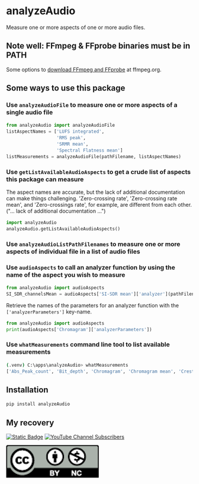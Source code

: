# analyzeAudio

Measure one or more aspects of one or more audio files.

## Note well: FFmpeg & FFprobe binaries must be in PATH

Some options to [download FFmpeg and FFprobe](https://www.ffmpeg.org/download.html) at ffmpeg.org.

## Some ways to use this package

### Use `analyzeAudioFile` to measure one or more aspects of a single audio file

```python
from analyzeAudio import analyzeAudioFile
listAspectNames = ['LUFS integrated',
                   'RMS peak',
                   'SRMR mean',
                   'Spectral Flatness mean']
listMeasurements = analyzeAudioFile(pathFilename, listAspectNames)
```

### Use `getListAvailableAudioAspects` to get a crude list of aspects this package can measure

The aspect names are accurate, but the lack of additional documentation can make things challenging. 'Zero-crossing rate', 'Zero-crossing rate mean', and 'Zero-crossings rate', for example, are different from each other. ("... lack of additional documentation ...")

```python
import analyzeAudio
analyzeAudio.getListAvailableAudioAspects()
```

### Use `analyzeAudioListPathFilenames` to measure one or more aspects of individual file in a list of audio files

### Use `audioAspects` to call an analyzer function by using the name of the aspect you wish to measure

```python
from analyzeAudio import audioAspects
SI_SDR_channelsMean = audioAspects['SI-SDR mean']['analyzer'](pathFilenameAudioFile, pathFilenameDifferentAudioFile)
```

Retrieve the names of the parameters for an analyzer function with the `['analyzerParameters']` key-name.

```python
from analyzeAudio import audioAspects
print(audioAspects['Chromagram']['analyzerParameters'])
```

### Use `whatMeasurements` command line tool to list available measurements

```sh
(.venv) C:\apps\analyzeAudio> whatMeasurements
['Abs_Peak_count', 'Bit_depth', 'Chromagram', 'Chromagram mean', 'Crest factor', 'DC offset', 'Duration-samples', 'Dynamic range', 'Flat_factor', 'LUFS high', 'LUFS integrated', 'LUFS loudness range', 'LUFS low', 'Max_difference', 'Max_level', 'Mean_difference', 'Min_difference', 'Min_level', 'Noise_floor', 'Noise_floor_count', 'Peak dB', 'Peak_count', 'RMS from waveform', 'RMS from waveform mean', 'RMS peak', 'RMS total', 'RMS_difference', 'RMS_trough', 'SI-SDR mean', 'SRMR', 'SRMR mean', 'Signal entropy', 'Spectral Bandwidth', 'Spectral Bandwidth mean', 'Spectral Centroid', 'Spectral Centroid mean', 'Spectral Contrast', 'Spectral Contrast mean', 'Spectral Flatness', 'Spectral Flatness mean', 'Spectral centroid', 'Spectral crest', 'Spectral decrease', 'Spectral entropy', 'Spectral flatness', 'Spectral flux', 'Spectral kurtosis', 'Spectral mean', 'Spectral rolloff', 'Spectral skewness', 'Spectral slope', 'Spectral spread', 'Spectral variance', 'Tempo', 'Tempo mean', 'Tempogram', 'Tempogram mean', 'Zero-crossing rate', 'Zero-crossing rate mean', 'Zero-crossings rate']
```

## Installation

```sh
pip install analyzeAudio
```

## My recovery

[![Static Badge](https://img.shields.io/badge/2011_August-Homeless_since-blue?style=flat)](https://HunterThinks.com/support)
[![YouTube Channel Subscribers](https://img.shields.io/youtube/channel/subscribers/UC3Gx7kz61009NbhpRtPP7tw)](https://www.youtube.com/@HunterHogan)

[![CC-BY-NC-4.0](https://github.com/hunterhogan/analyzeAudio/blob/main/CC-BY-NC-4.0.png)](https://creativecommons.org/licenses/by-nc/4.0/)
